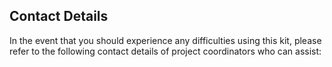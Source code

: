 ## Contact Details

In the event that you should experience any difficulties using this kit,
please refer to the following contact details of project coordinators
who can assist:

